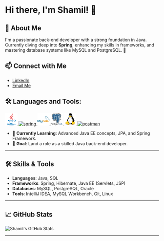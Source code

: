 # Hi there, I'm Shamil! 👋

## 🌟 About Me
I'm a passionate back-end developer with a strong foundation in Java. Currently diving deep into **Spring**, enhancing my skills in frameworks, and mastering database systems like MySQL and PostgreSQL. 🚀

## 📫 Connect with Me
- [LinkedIn](https://www.linkedin.com/in/shamil-heydarov-533662217/)
- [Email Me](samilheyderov2003@gmail.com)


## 🛠️ Languages and Tools:
<p align="left">

  <a href="https://www.java.com" target="_blank" rel="noreferrer"> 
    <img src="https://raw.githubusercontent.com/devicons/devicon/master/icons/java/java-original.svg" alt="java" width="40" height="40"/> 
  </a> 
    <a href="https://spring.io/" target="_blank" rel="noreferrer"> 
    <img src="https://www.vectorlogo.zone/logos/springio/springio-icon.svg" alt="spring" width="40" height="40"/> 
  </a> 
    <a href="https://www.mysql.com/" target="_blank" rel="noreferrer"> 
    <img src="https://raw.githubusercontent.com/devicons/devicon/master/icons/mysql/mysql-original-wordmark.svg" alt="mysql" width="40" height="40"/> 
  </a> 
  <a href="https://www.postgresql.org" target="_blank" rel="noreferrer"> 
    <img src="https://raw.githubusercontent.com/devicons/devicon/master/icons/postgresql/postgresql-original-wordmark.svg" alt="postgresql" width="40" height="40"/> 
  </a> 
  <a href="https://www.linux.org/" target="_blank" rel="noreferrer"> 
    <img src="https://raw.githubusercontent.com/devicons/devicon/master/icons/linux/linux-original.svg" alt="linux" width="40" height="40"/> 
  </a> 

  <a href="https://postman.com" target="_blank" rel="noreferrer"> 
    <img src="https://www.vectorlogo.zone/logos/getpostman/getpostman-icon.svg" alt="postman" width="40" height="40"/> 
  </a> 

</p>



- 🌱 **Currently Learning**: Advanced Java EE concepts, JPA, and Spring Framework.
- 🎯 **Goal**: Land a role as a skilled Java back-end developer.

---

## 🛠️ Skills & Tools
- **Languages**: Java, SQL
- **Frameworks**: Spring, Hibernate, Java EE (Servlets, JSP)
- **Databases**: MySQL, PostgreSQL, Oracle
- **Tools**: IntelliJ IDEA, MySQL Workbench, Git, Linux

---



## 📈 GitHub Stats
![Shamil's GitHub Stats](https://github-readme-stats.vercel.app/api?username=ShamilHv&show_icons=true&theme=radical)

---

